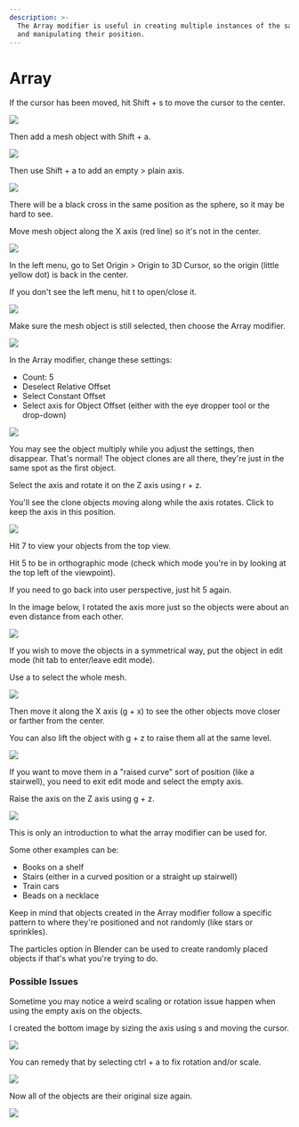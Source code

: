 ```yaml
---
description: >-
  The Array modifier is useful in creating multiple instances of the same object
  and manipulating their position.
---
```


# Array

If the cursor has been moved, hit Shift + s to move the cursor to the center.

![](../../../.gitbook/assets/image%20%2813%29.png)

Then add a mesh object with Shift + a.

![](../../../.gitbook/assets/image%20%2822%29.png)

Then use Shift + a to add an empty &gt; plain axis.

![](../../../.gitbook/assets/image%20%2814%29.png)

There will be a black cross in the same position as the sphere, so it may be hard to see.

Move mesh object along the X axis \(red line\) so it's not in the center.

![](../../../.gitbook/assets/image%20%282%29.png)

In the left menu, go to Set Origin &gt; Origin to 3D Cursor, so the origin \(little yellow dot\) is back in the center.

If you don't see the left menu, hit t to open/close it.

![](../../../.gitbook/assets/image%20%284%29.png)

Make sure the mesh object is still selected, then choose the Array modifier.

![](../../../.gitbook/assets/image%20%288%29.png)

In the Array modifier, change these settings:

* Count: 5
* Deselect Relative Offset
* Select Constant Offset
* Select axis for Object Offset \(either with the eye dropper tool or the drop-down\)

![](../../../.gitbook/assets/image%20%2827%29%20%281%29.png)

You may see the object multiply while you adjust the settings, then disappear. That's normal! The object clones are all there, they're just in the same spot as the first object.

Select the axis and rotate it on the Z axis using r + z.

You'll see the clone objects moving along while the axis rotates. Click to keep the axis in this position.

![](../../../.gitbook/assets/image%20%2811%29%20%281%29.png)

Hit 7 to view your objects from the top view.

Hit 5 to be in orthographic mode \(check which mode you're in by looking at the top left of the viewpoint\).

If you need to go back into user perspective, just hit 5 again.

In the image below, I rotated the axis more just so the objects were about an even distance from each other.

![](../../../.gitbook/assets/image%20%2818%29.png)

If you wish to move the objects in a symmetrical way, put the object in edit mode \(hit tab to enter/leave edit mode\).

Use a to select the whole mesh.

![](../../../.gitbook/assets/image%20%285%29.png)

Then move it along the X axis \(g + x\) to see the other objects move closer or farther from the center.

You can also lift the object with g + z to raise them all at the same level.

![](../../../.gitbook/assets/image%20%2819%29.png)

If you want to move them in a "raised curve" sort of position \(like a stairwell\), you need to exit edit mode and select the empty axis.

Raise the axis on the Z axis using g + z.

![](../../../.gitbook/assets/image%20%2812%29%20%282%29.png)

This is only an introduction to what the array modifier can be used for. 

Some other examples can be:

* Books on a shelf
* Stairs \(either in a curved position or a straight up stairwell\)
* Train cars
* Beads on a necklace

Keep in mind that objects created in the Array modifier follow a specific pattern to where they're positioned and not randomly \(like stars or sprinkles\).

The particles option in Blender can be used to create randomly placed objects if that's what you're trying to do.

### Possible Issues

Sometime you may notice a weird scaling or rotation issue happen when using the empty axis on the objects.

I created the bottom image by sizing the axis using s and moving the cursor.

![](../../../.gitbook/assets/image%20%283%29.png)

 You can remedy that by selecting ctrl + a to fix rotation and/or scale.

![](../../../.gitbook/assets/image.png)

Now all of the objects are their original size again.

![](../../../.gitbook/assets/image%20%2825%29%20%282%29.png)







